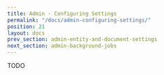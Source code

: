 ```yaml
---
title: Admin - Configuring Settings
permalink: "/docs/admin-configuring-settings/"
position: 21
layout: docs
prev_section: admin-entity-and-document-settings
next_section: admin-background-jobs
---
```


TODO
